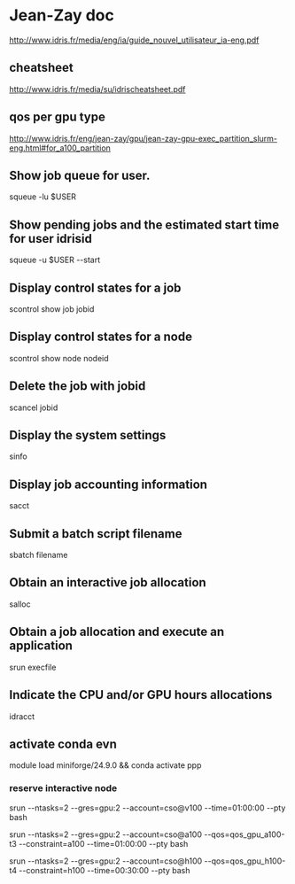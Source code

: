 # Jean-Zay doc
http://www.idris.fr/media/eng/ia/guide_nouvel_utilisateur_ia-eng.pdf

## cheatsheet
http://www.idris.fr/media/su/idrischeatsheet.pdf

## qos per gpu type
http://www.idris.fr/eng/jean-zay/gpu/jean-zay-gpu-exec_partition_slurm-eng.html#for_a100_partition

## Show job queue for user.
squeue -lu $USER
## Show pending jobs and the estimated start time for user idrisid
squeue -u $USER --start
## Display control states for a job
scontrol show job jobid 
## Display control states for a node
scontrol show node nodeid 
## Delete the job with jobid
scancel jobid 
## Display the system settings
sinfo 
## Display job accounting information
sacct 
##  Submit a batch script filename
sbatch filename
## Obtain an interactive job allocation
salloc 
## Obtain a job allocation and execute an application
srun execfile 

## Indicate the CPU and/or GPU hours allocations
idracct 

## activate conda evn
module load miniforge/24.9.0 && conda activate ppp

### reserve interactive node
srun --ntasks=2 --gres=gpu:2 --account=cso@v100 --time=01:00:00 --pty bash

srun --ntasks=2 --gres=gpu:2 --account=cso@a100 --qos=qos_gpu_a100-t3 --constraint=a100 --time=01:00:00 --pty bash

srun --ntasks=2 --gres=gpu:2 --account=cso@h100 --qos=qos_gpu_h100-t4 --constraint=h100 --time=00:30:00 --pty bash